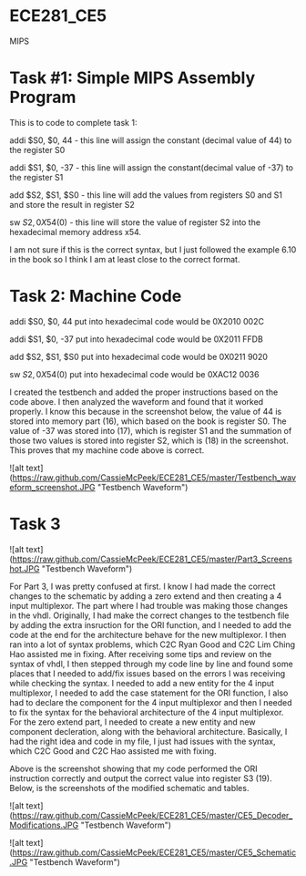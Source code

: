 ECE281_CE5
==========

MIPS

# Task #1: Simple MIPS Assembly Program

This is to code to complete task 1:
  
  addi $S0, $0, 44 - this line will assign the constant (decimal value of 44) to the register S0
  
  addi $S1, $0, -37 - this line will assign the constant(decimal value of -37) to the register S1
  
  add $S2, $S1, $S0 - this line will add the values from registers S0 and S1 and store the result in register S2
  
  sw $S2, 0X54($0) - this line will store the value of register S2 into the hexadecimal memory address x54.
  
I am not sure if this is the correct syntax, but I just followed the example 6.10 in the book so I think I am at least close to the 
correct format.

# Task 2: Machine Code

  addi $S0, $0, 44 put into hexadecimal code would be 0X2010 002C
  
  addi $S1, $0, -37 put into hexadecimal code would be 0X2011 FFDB
  
  add $S2, $S1, $S0 put into hexadecimal code would be 0X0211 9020
  
  sw $S2, 0X54($0) put into hexadecimal code would be 0XAC12 0036
  
  
I created the testbench and added the proper instructions based on the code above. I then analyzed the waveform and found that it worked properly. I know this because in the screenshot below, the value of 44 is stored into memory part (16), which based on the book is register S0. The value of -37 was stored into (17), which is register S1 and the summation of those two values is stored into register S2, which is (18) in the screenshot. This proves that my machine code above is correct.

![alt text] (https://raw.github.com/CassieMcPeek/ECE281_CE5/master/Testbench_waveform_screenshot.JPG "Testbench Waveform")


# Task 3

![alt text] (https://raw.github.com/CassieMcPeek/ECE281_CE5/master/Part3_Screenshot.JPG "Testbench Waveform")


For Part 3, I was pretty confused at first. I know I had made the correct changes to the schematic by adding a zero extend and then creating a 4 input multiplexor. The part where I had trouble was making those changes in the vhdl. Originally, I had make the correct changes to the testbench file by adding the extra insruction for the ORI function, and I needed to add the code at the end for the architecture behave for the new multiplexor. I then ran into a lot of syntax problems, which C2C Ryan Good and C2C Lim Ching Hao assisted me in fixing. After receiving some tips and review on the syntax of vhdl, I then stepped through my code line by line and found some places that I needed to add/fix issues based on the errors I was receiving while checking the syntax. I needed to add a new entity for the 4 input multiplexor, I needed to add the case statement for the ORI function, I also had to declare the component for the 4 input multiplexor and then I needed to fix the syntax for the behavioral architecture of the 4 input multiplexor. For the zero extend part, I needed to create a new entity and new component decleration, along with the behavioral architecture. Basically, I had the right idea and code in my file, I just had issues with the syntax, which C2C Good and C2C Hao assisted me with fixing. 

Above is the screenshot showing that my code performed the ORI instruction correctly and output the correct value into register S3 (19). Below, is the screenshots of the modified schematic and tables. 

![alt text] (https://raw.github.com/CassieMcPeek/ECE281_CE5/master/CE5_Decoder_Modifications.JPG "Testbench Waveform")

![alt text] (https://raw.github.com/CassieMcPeek/ECE281_CE5/master/CE5_Schematic.JPG "Testbench Waveform")
